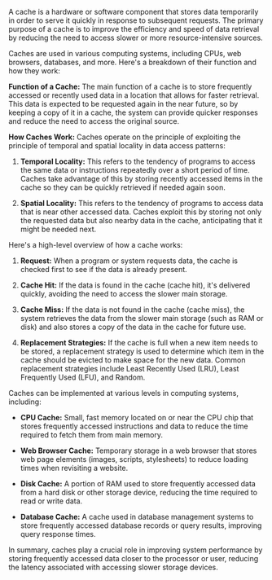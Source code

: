 A cache is a hardware or software component that stores data temporarily in order to serve it quickly in response to subsequent requests. The primary purpose of a cache is to improve the efficiency and speed of data retrieval by reducing the need to access slower or more resource-intensive sources.

Caches are used in various computing systems, including CPUs, web browsers, databases, and more. Here's a breakdown of their function and how they work:

**Function of a Cache:**
The main function of a cache is to store frequently accessed or recently used data in a location that allows for faster retrieval. This data is expected to be requested again in the near future, so by keeping a copy of it in a cache, the system can provide quicker responses and reduce the need to access the original source.

**How Caches Work:**
Caches operate on the principle of exploiting the principle of temporal and spatial locality in data access patterns:

1. **Temporal Locality:** This refers to the tendency of programs to access the same data or instructions repeatedly over a short period of time. Caches take advantage of this by storing recently accessed items in the cache so they can be quickly retrieved if needed again soon.

2. **Spatial Locality:** This refers to the tendency of programs to access data that is near other accessed data. Caches exploit this by storing not only the requested data but also nearby data in the cache, anticipating that it might be needed next.

Here's a high-level overview of how a cache works:

1. **Request:** When a program or system requests data, the cache is checked first to see if the data is already present.

2. **Cache Hit:** If the data is found in the cache (cache hit), it's delivered quickly, avoiding the need to access the slower main storage.

3. **Cache Miss:** If the data is not found in the cache (cache miss), the system retrieves the data from the slower main storage (such as RAM or disk) and also stores a copy of the data in the cache for future use.

4. **Replacement Strategies:** If the cache is full when a new item needs to be stored, a replacement strategy is used to determine which item in the cache should be evicted to make space for the new data. Common replacement strategies include Least Recently Used (LRU), Least Frequently Used (LFU), and Random.

Caches can be implemented at various levels in computing systems, including:

- **CPU Cache:** Small, fast memory located on or near the CPU chip that stores frequently accessed instructions and data to reduce the time required to fetch them from main memory.

- **Web Browser Cache:** Temporary storage in a web browser that stores web page elements (images, scripts, stylesheets) to reduce loading times when revisiting a website.

- **Disk Cache:** A portion of RAM used to store frequently accessed data from a hard disk or other storage device, reducing the time required to read or write data.

- **Database Cache:** A cache used in database management systems to store frequently accessed database records or query results, improving query response times.

In summary, caches play a crucial role in improving system performance by storing frequently accessed data closer to the processor or user, reducing the latency associated with accessing slower storage devices.
